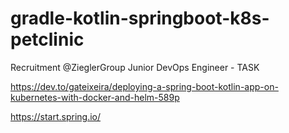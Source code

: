 # gradle-kotlin-springboot-k8s-petclinic
Recruitment @ZieglerGroup Junior DevOps Engineer - TASK

https://dev.to/gateixeira/deploying-a-spring-boot-kotlin-app-on-kubernetes-with-docker-and-helm-589p

https://start.spring.io/
